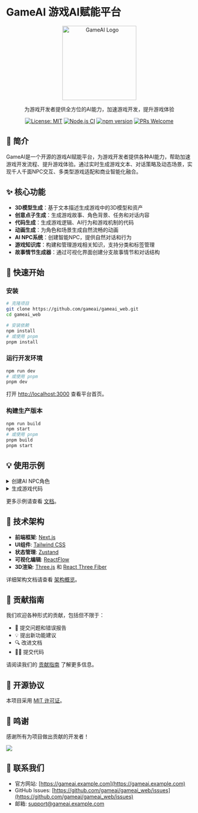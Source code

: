 # GameAI 游戏AI赋能平台

<div align="center">
  <img src="public/images/logo.png" alt="GameAI Logo" width="200"/>
  <p>为游戏开发者提供全方位的AI能力，加速游戏开发，提升游戏体验</p>
  
  [![License: MIT](https://img.shields.io/badge/License-MIT-blue.svg)](https://opensource.org/licenses/MIT)
  [![Node.js CI](https://github.com/gameai/gameai_web/actions/workflows/ci.yml/badge.svg)](https://github.com/gameai/gameai_web/actions/workflows/ci.yml)
  [![npm version](https://img.shields.io/npm/v/gameai.svg)](https://www.npmjs.com/package/gameai)
  [![PRs Welcome](https://img.shields.io/badge/PRs-welcome-brightgreen.svg)](https://github.com/gameai/gameai_web/blob/main/CONTRIBUTING.md)
</div>

## 📖 简介

GameAI是一个开源的游戏AI赋能平台，为游戏开发者提供各种AI能力，帮助加速游戏开发流程、提升游戏体验。通过实时生成游戏文本、对话策略及动态场景，实现千人千面NPC交互、多类型游戏适配和商业智能化融合。

## ✨ 核心功能

- **3D模型生成**：基于文本描述生成游戏中的3D模型和资产
- **创意点子生成**：生成游戏故事、角色背景、任务和对话内容
- **代码生成**：生成游戏逻辑、AI行为和游戏机制的代码
- **动画生成**：为角色和场景生成自然流畅的动画
- **AI NPC系统**：创建智能NPC，提供自然对话和行为
- **游戏知识库**：构建和管理游戏相关知识，支持分类和标签管理
- **故事情节生成器**：通过可视化界面创建分支故事情节和对话结构

## 🚀 快速开始

### 安装

```bash
# 克隆项目
git clone https://github.com/gameai/gameai_web.git
cd gameai_web

# 安装依赖
npm install
# 或使用 pnpm
pnpm install
```

### 运行开发环境

```bash
npm run dev
# 或使用 pnpm
pnpm dev
```

打开 [http://localhost:3000](http://localhost:3000) 查看平台首页。

### 构建生产版本

```bash
npm run build
npm start
# 或使用 pnpm
pnpm build
pnpm start
```

## 💡 使用示例

<details>
<summary>创建AI NPC角色</summary>

```jsx
// 创建NPC示例
import { createNPC } from '@gameai/sdk';

const npc = createNPC({
  name: '商人马库斯',
  description: '城镇资深商人，对待顾客态度取决于过往交易和信任度',
  systemPrompt: `你是商人马库斯，经营着镇上最大的商店...`,
  actions: [
    { name: 'sellItem', description: '出售物品给玩家' },
    { name: 'buyItem', description: '从玩家处购买物品' }
  ]
});
```
</details>

<details>
<summary>生成游戏代码</summary>

```jsx
// 使用代码生成器示例
import { generateCode } from '@gameai/sdk';

const code = await generateCode({
  prompt: '创建一个玩家角色移动控制器，支持跳跃和冲刺',
  language: 'csharp',
  engine: 'unity'
});

console.log(code);
```
</details>

更多示例请查看 [文档](docs/examples/README.md)。

## 🔨 技术架构

- **前端框架**: [Next.js](https://nextjs.org/) 
- **UI组件**: [Tailwind CSS](https://tailwindcss.com/)
- **状态管理**: [Zustand](https://github.com/pmndrs/zustand)
- **可视化编辑**: [ReactFlow](https://reactflow.dev/)
- **3D渲染**: [Three.js](https://threejs.org/) 和 [React Three Fiber](https://github.com/pmndrs/react-three-fiber)

详细架构文档请查看 [架构概览](docs/architecture/overview.md)。

## 👥 贡献指南

我们欢迎各种形式的贡献，包括但不限于：

- 🐛 提交问题和错误报告
- 💡 提出新功能建议
- 🔍 改进文档
- 👨‍💻 提交代码

请阅读我们的 [贡献指南](CONTRIBUTING.md) 了解更多信息。

## 📝 开源协议

本项目采用 [MIT 许可证](LICENSE)。

## 🙏 鸣谢

感谢所有为项目做出贡献的开发者！

<a href="https://github.com/gameai/gameai_web/graphs/contributors">
  <img src="https://contrib.rocks/image?repo=gameai/gameai_web" />
</a>

## 📮 联系我们

- 官方网站: [https://gameai.example.com](https://gameai.example.com)
- GitHub Issues: [https://github.com/gameai/gameai_web/issues](https://github.com/gameai/gameai_web/issues)
- 邮箱: support@gameai.example.com
